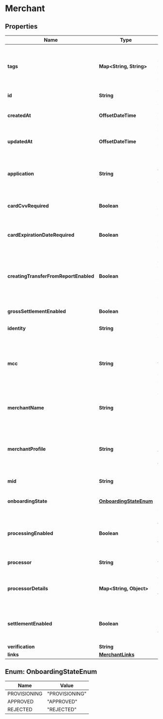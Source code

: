 

# Merchant


## Properties

| Name | Type | Description | Notes |
|------------ | ------------- | ------------- | -------------|
|**tags** | **Map&lt;String, String&gt;** | Key value pair for annotating custom meta data (e.g. order numbers). |  [optional] |
|**id** | **String** | The ID of the resource. |  [optional] |
|**createdAt** | **OffsetDateTime** | Timestamp of when the object was created |  [optional] |
|**updatedAt** | **OffsetDateTime** | Timestamp of when the object was last updated |  [optional] |
|**application** | **String** | ID of the &#x60;Application&#x60; the &#x60;Merchant&#x60; was created under. |  [optional] |
|**cardCvvRequired** | **Boolean** | Set to **true** to require the card&#39;s CVV code. |  [optional] |
|**cardExpirationDateRequired** | **Boolean** | Set to **true** to require the card&#39;s expiration date. |  [optional] |
|**creatingTransferFromReportEnabled** | **Boolean** | Set to **true** to automatically create &#x60;Transfers&#x60; once settlement reports get generated. |  [optional] |
|**grossSettlementEnabled** | **Boolean** | Set to **true** to enable gross settelments. |  [optional] |
|**identity** | **String** | The ID of the resource. |  [optional] |
|**mcc** | **String** | The Merchant Category Code ([MCC](http://www.dm.usda.gov/procurement/card/card\\_x/mcc.pdf)) that this merchant will be classified under. |  [optional] |
|**merchantName** | **String** | The legal name saved in the &#x60;Merchant&#x60; resource. |  [optional] |
|**merchantProfile** | **String** | Details if a merchant&#39;s info was submitted to third-party processors for provisioning. |  [optional] |
|**mid** | **String** | MID of the &#x60;Merchant&#x60;. |  [optional] |
|**onboardingState** | [**OnboardingStateEnum**](#OnboardingStateEnum) | Details the state of the &#x60;Merchant&#x60;&#39;s onboarding. |  [optional] |
|**processingEnabled** | **Boolean** | Details if transaction processing is enabled for the &#x60;Merchant&#x60;. |  [optional] |
|**processor** | **String** | Name of the transaction processor. |  [optional] |
|**processorDetails** | **Map&lt;String, Object&gt;** | Additional details specific to the &#x60;Processor&#x60;.  |  [optional] |
|**settlementEnabled** | **Boolean** | Details if settlement processing is enabled for the &#x60;Merchant&#x60;. |  [optional] |
|**verification** | **String** |  |  [optional] |
|**links** | [**MerchantLinks**](MerchantLinks.md) |  |  [optional] |



## Enum: OnboardingStateEnum

| Name | Value |
|---- | -----|
| PROVISIONING | &quot;PROVISIONING&quot; |
| APPROVED | &quot;APPROVED&quot; |
| REJECTED | &quot;REJECTED&quot; |




